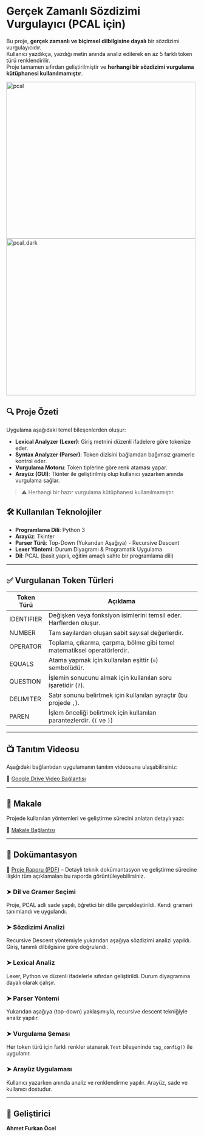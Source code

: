 # Gerçek Zamanlı Sözdizimi Vurgulayıcı (PCAL için)

Bu proje, **gerçek zamanlı ve biçimsel dilbilgisine dayalı** bir sözdizimi vurgulayıcıdır.  
Kullanıcı yazdıkça, yazdığı metin anında analiz edilerek en az 5 farklı token türü renklendirilir.  
Proje tamamen sıfırdan geliştirilmiştir ve **herhangi bir sözdizimi vurgulama kütüphanesi kullanılmamıştır**.

<img width="498" height="412" alt="pcal" src="https://github.com/user-attachments/assets/0dea591d-a954-4379-841e-b5c705cf0be8" />    
<img width="498" height="412" alt="pcal_dark" src="https://github.com/user-attachments/assets/060a749a-c3fc-4a8f-9759-5b9c61deab8a" />

## 🔍 Proje Özeti

Uygulama aşağıdaki temel bileşenlerden oluşur:

- **Lexical Analyzer (Lexer)**: Giriş metnini düzenli ifadelere göre tokenize eder.
- **Syntax Analyzer (Parser)**: Token dizisini bağlamdan bağımsız gramerle kontrol eder.
- **Vurgulama Motoru**: Token tiplerine göre renk ataması yapar.
- **Arayüz (GUI)**: Tkinter ile geliştirilmiş olup kullanıcı yazarken anında vurgulama sağlar.

> ⚠️ Herhangi bir hazır vurgulama kütüphanesi kullanılmamıştır.

## 🛠 Kullanılan Teknolojiler

- **Programlama Dili**: Python 3
- **Arayüz**: Tkinter
- **Parser Türü**: Top-Down (Yukarıdan Aşağıya) - Recursive Descent
- **Lexer Yöntemi**: Durum Diyagramı & Programatik Uygulama
- **Dil**: PCAL (basit yapılı, eğitim amaçlı sahte bir programlama dili)

---

## ✅ Vurgulanan Token Türleri

| Token Türü   | Açıklama                                                                 |
|--------------|--------------------------------------------------------------------------|
| IDENTIFIER   | Değişken veya fonksiyon isimlerini temsil eder. Harflerden oluşur.      |
| NUMBER       | Tam sayılardan oluşan sabit sayısal değerlerdir.                        |
| OPERATOR     | Toplama, çıkarma, çarpma, bölme gibi temel matematiksel operatörlerdir. |
| EQUALS       | Atama yapmak için kullanılan eşittir (`=`) sembolüdür.                  |
| QUESTION     | İşlemin sonucunu almak için kullanılan soru işaretidir (`?`).           |
| DELIMITER    | Satır sonunu belirtmek için kullanılan ayraçtır (bu projede `,`).       |
| PAREN        | İşlem önceliği belirtmek için kullanılan parantezlerdir. (`(` ve `)`)   |

---

## 📺 Tanıtım Videosu

Aşağıdaki bağlantıdan uygulamanın tanıtım videosuna ulaşabilirsiniz:

🔗 [Google Drive Video Bağlantısı](https://www.youtube.com/watch?v=eCkWtttOFr0)

---

## 📄 Makale

Projede kullanılan yöntemleri ve geliştirme sürecini anlatan detaylı yazı:

🔗 [Makale Bağlantısı](https://github.com/AFurkanOcel/Realtime_Syntax_Highlighter_PCAL/blob/main/makale.pdf)

---

## 📘 Dokümantasyon

🔗 [Proje Raporu (PDF)](https://github.com/AFurkanOcel/Realtime_Syntax_Highlighter_PCAL/blob/main/rapor.pdf) – Detaylı teknik dokümantasyon ve geliştirme sürecine ilişkin tüm açıklamaları bu raporda görüntüleyebilirsiniz.

### ➤ Dil ve Gramer Seçimi
Proje, PCAL adlı sade yapılı, öğretici bir dille gerçekleştirildi. Kendi grameri tanımlandı ve uygulandı.

### ➤ Sözdizimi Analizi
Recursive Descent yöntemiyle yukarıdan aşağıya sözdizimi analizi yapıldı. Giriş, tanımlı dilbilgisine göre doğrulandı.

### ➤ Lexical Analiz
Lexer, Python ve düzenli ifadelerle sıfırdan geliştirildi. Durum diyagramına dayalı olarak çalışır.

### ➤ Parser Yöntemi
Yukarıdan aşağıya (top-down) yaklaşımıyla, recursive descent tekniğiyle analiz yapılır.

### ➤ Vurgulama Şeması
Her token türü için farklı renkler atanarak `Text` bileşeninde `tag_config()` ile uygulanır.

### ➤ Arayüz Uygulaması
Kullanıcı yazarken anında analiz ve renklendirme yapılır. Arayüz, sade ve kullanıcı dostudur.

---

## 👤 Geliştirici

**Ahmet Furkan Öcel**  
